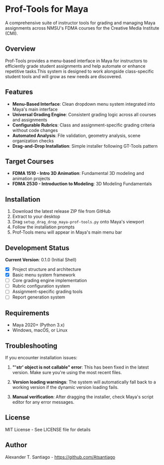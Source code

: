 # Prof-Tools for Maya

A comprehensive suite of instructor tools for grading and managing Maya assignments across NMSU's FDMA courses for the Creative Media Institute (CMI).

## Overview

Prof-Tools provides a menu-based interface in Maya for instructors to efficiently grade student assignments and help automate or enhance repetitive tasks.This system is designed to work alongside class-specific student tools and will grow as new needs are discovered.

## Features

- **Menu-Based Interface**: Clean dropdown menu system integrated into Maya's main interface
- **Universal Grading Engine**: Consistent grading logic across all courses and assignments  
- **Configurable Rubrics**: Class and assignment-specific grading criteria without code changes
- **Automated Analysis**: File validation, geometry analysis, scene organization checks
- **Drag-and-Drop Installation**: Simple installer following GT-Tools pattern

## Target Courses

- **FDMA 1510 - Intro 3D Animation**: Fundamental 3D modeling and animation projects
- **FDMA 2530 - Introduction to Modeling**: 3D Modeling Fundamentals

## Installation

1. Download the latest release ZIP file from GitHub
2. Extract to your desktop
3. Drag `setup_drag_drop_maya-prof-tools.py` onto Maya's viewport
4. Follow the installation prompts
5. Prof-Tools menu will appear in Maya's main menu bar

## Development Status

**Current Version**: 0.1.0 (Initial Shell)

- [x] Project structure and architecture
- [x] Basic menu system framework
- [ ] Core grading engine implementation
- [ ] Rubric configuration system
- [ ] Assignment-specific grading tools
- [ ] Report generation system

## Requirements

- Maya 2020+ (Python 3.x)
- Windows, macOS, or Linux

## Troubleshooting

If you encounter installation issues:

1. **"'str' object is not callable" error**: This has been fixed in the latest version. Make sure you're using the most recent files.

2. **Version loading warnings**: The system will automatically fall back to a working version if the dynamic version loading fails.

3. **Manual verification**: After dragging the installer, check Maya's script editor for any error messages.

## License

MIT License - See LICENSE file for details

## Author

Alexander T. Santiago  - https://github.com/Atsantiago